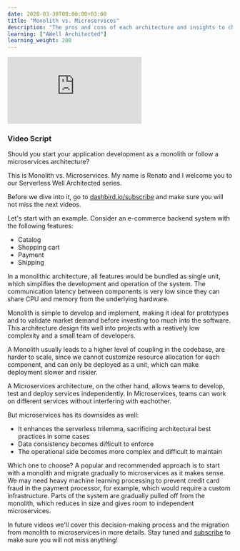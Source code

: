 ```yaml
---
date: 2020-03-30T00:00:00+03:00
title: "Monolith vs. Microservices"
description: "The pros and cons of each architecture and insights to choose the best option for your projects"
learning: ["AWell Architected"]
learning_weight: 200
---
```


<div class="youtube-embed-container">
    <iframe src="https://www.youtube.com/embed/LBT6KzpmSWI" frameborder="0" allow="accelerometer; autoplay; encrypted-media; gyroscope; picture-in-picture" allowfullscreen></iframe>
</div>



### Video Script

Should you start your application development as a monolith or follow a microservices architecture?

This is Monolith vs. Microservices. My name is Renato and I welcome you to our Serverless Well Architected series.

Before we dive into it, go to [dashbird.io/subscribe](https://dashbird.io/subscribe) and make sure you will not miss the next videos.

Let's start with an example. Consider an e-commerce backend system with the following features:

* Catalog
* Shopping cart
* Payment
* Shipping

In a monolithic architecture, all features would be bundled as single unit, which simplifies the development and operation of the system. The communication latency between components is very low since they can share CPU and memory from the underlying hardware.

Monolith is simple to develop and implement, making it ideal for prototypes and to validate market demand before investing too much into the software. This architecture design fits well into projects with  a reatively low complexity and a small team of developers.

A Monolith usually leads to a higher level of coupling in the codebase, are harder to scale, since we cannot customize resource allocation for each component, and can only be deployed as a unit, which can make deployment slower and riskier.

A Microservices architecture, on the other hand, allows teams to develop, test and deploy services independently. In Microservices, teams can work on different services without interfering with eachother. 

But microservices has its downsides as well:

* It enhances the serverless trilemma, sacrificing architectural best practices in some cases
* Data consistency becomes difficult to enforce
* The operational side becomes more complex and difficult to maintain

Which one to choose? A popular and recommended approach is to start with a monolith and migrate gradually to microservices as it makes sense. We may need heavy machine learning processing to prevent credit card fraud in the payment processor, for example, which would require a custom infrastructure. Parts of the system are gradually pulled off from the monolith, which reduces in size and gives room to independent microservices.

In future videos we'll cover this decision-making process and the migration from monolith to microservices in more details. Stay tuned and [subscribe](https://dashbird.io/subscribe) to make sure you will not miss anything!
